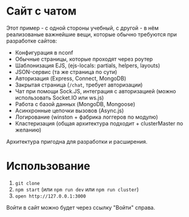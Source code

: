 # Сайт с чатом

Этот пример - с одной стороны учебный, с другой - в нём реализованые важнейшие вещи, которые обычно требуются при разработке сайтов:

- Конфигурация в nconf
- Обычные страницы, которые проходят через роутер
- Шаблонизация EJS, (ejs-locals: partials, helpers, layouts)
- JSON-сервис (та же страница по сути)
- Авторизация (Express, Connect, MongoDB)
- Закрытая страница (`/chat`, требует авторизации)
- Чат при помощи Sock.JS, интеграция с авторизацией (можно использовать Socket.IO или ws.js)
- Работа с базой данных (MongoDB, Mongoose)
- Асинхронные цепочки вызовов (Async.js)
- Логирование (winston + фабрика логгеров по модулю)
- Кластеризация (общая архитектура подходит + clusterMaster по желанию)

Архитектура пригодна для разработки и расширения.

# Использование

1. `git clone`
2. `npm start` (или `npm run dev` или `npm run cluster`)
3. `open http://127.0.0.1:3000`

Войти в сайт можно будет через ссылку "Войти" справа.
